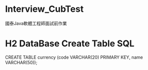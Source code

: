 # Interview_CubTest
 國泰Java軟體工程師面試前作業

# H2 DataBase Create Table SQL
CREATE TABLE currency (code VARCHAR(20) PRIMARY KEY, name VARCHAR(50));

